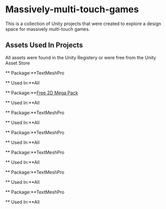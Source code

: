 # Massively-multi-touch-games
This is a collection of Unity projects that were created to explore a design space for massively multi-touch games.

## Assets Used In Projects
All assets were found in the Unity Registery or were free from the Unity Asset Store

** Package:**TextMeshPro

** Used In:**All


** Package:**[Free 2D Mega Pack](https://assetstore.unity.com/packages/2d/free-2d-mega-pack-177430)

** Used In:**All


** Package:**TextMeshPro

** Used In:**All


** Package:**TextMeshPro

** Used In:**All


** Package:**TextMeshPro

** Used In:**All


** Package:**TextMeshPro

** Used In:**All


** Package:**TextMeshPro

** Used In:**All

